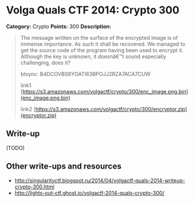 # Volga Quals CTF 2014: Crypto 300

**Category:** Crypto
**Points:** 300
**Description:**

> The message written on the surface of the encrypted image is of immense importance. As such it shall be recovered. We managed to get the source code of the program having been used to encrypt it. Although the key is unknown, it doesnâ€™t sound especially challenging, does it?
>
> btsync: B4DCOVBS6YOATI63BPOJJ2RZA7ACA7CUW
>
> link1 [https://s3.amazonaws.com/volgactf/crypto/300/enc_image.png.bin](enc_image.png.bin)
>
> link2 [https://s3.amazonaws.com/volgactf/crypto/300/encryptor.zip](encryptor.zip)

## Write-up

(TODO)

## Other write-ups and resources

* <http://singularityctf.blogspot.ru/2014/04/volgactf-quals-2014-writeup-crypto-300.html>
* <http://lights-out-ctf.ghost.io/volgactf-2014-quals-crypto-300/>
